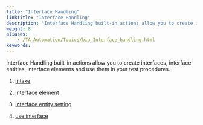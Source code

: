```yaml
--- 
title: "Interface Handling"
linktitle: "Interface Handling"
description: "Interface Handling built-in actions allow you to create interfaces, interface entities, interface elements and use them in your test procedures."
weight: 8
aliases: 
    - /TA_Automation/Topics/bia_Interface_handling.html
keywords: 
---
```


Interface Handling built-in actions allow you to create interfaces, interface entities, interface elements and use them in your test procedures.

1.  [intake](/automation-guide/action-based-testing-language/built-in-actions/test-support-actions/interface-handling/intake)  

2.  [interface element](/automation-guide/action-based-testing-language/built-in-actions/test-support-actions/interface-handling/interface-element)  

3.  [interface entity setting](/automation-guide/action-based-testing-language/built-in-actions/test-support-actions/interface-handling/interface-entity-setting)  

4.  [use interface](/automation-guide/action-based-testing-language/built-in-actions/test-support-actions/interface-handling/use-interface)  





